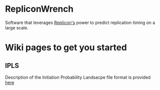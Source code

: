 RepliconWrench
==============
Software that leverages [Replicon's](https://github.com/RepliconBioinfo/Replicon) power to predict replication timing on a large scale.

# Wiki pages to get you started

## IPLS
Description of the Initiation Probability Landsacpe file format is provided [here](IPLS)
